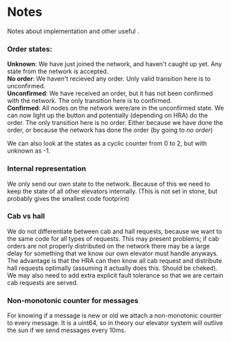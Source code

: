 # Notes
Notes about implementation and other useful .

### Order states:
**Unknown**: We have just joined the network, and haven't caught up yet. Any state from the network is accepted.   
**No order**: We haven't recieved any order. Unly valid transition here is to unconfirmed.   
**Unconfirmed**: We have received an order, but it has not been confirmed with the network. The only transition here is to confirmed.   
**Confirmed**: All nodes on the network were/are in the unconfirmed state. We can now light up the button and potentially (depending on HRA) do the order. 
The only transition here is no order. Either because we have done the order, or because the network has done the order (by going to *no order*)   

We can also look at the states as a cyclic counter from 0 to 2, but with unknown as -1.

### Internal representation
We only send our own state to the network. Because of this we need to keep the state of all other elevators internally. (This is not set in stone, but probably gives the smallest code footprint)

### Cab vs hall
We do not differentiate between cab and hall requests, because we want to the same code for all types of requests. 
This may present problems; if cab orders are not properly distributed on the network there may be a large delay for something that we know our own elevator must handle anyways. 
The advantage is that the HRA can then know all cab request and distribute hall requests optimally (assuming it actually does this. Should be cheked). 
We may also need to add extra explicit fault tolerance so that we are certain cab requests are served.

### Non-monotonic counter for messages
For knowing if a message is new or old we attach a non-monotonic counter to every message. It is a uint64, so in theory our elevator system will outlive the sun if we send messages every 10ms.
